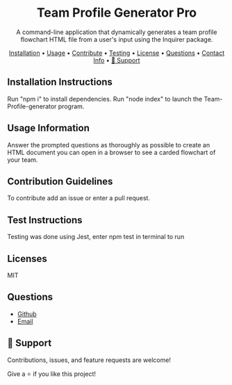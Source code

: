 <h1 align="center">Team Profile Generator Pro</h1>

<p align="center">A command-line application that dynamically generates a team profile flowchart HTML file from a user's input using the Inquirer package.</p>
 
<p align="center">
<a href="#installation-instructions">Installation</a> •
<a href="#usage-information">Usage</a> •
<a href="#contribution-guidelines">Contribute</a> •
<a href="#test-instructions">Testing</a> •
<a href="#licenses">License</a> •
<a href="#questions">Questions</a> •
<a href="#contact">Contact Info</a> •
<a href="#-support">🤝 Support</a> 
</p>

## Installation Instructions 
Run "npm i" to install dependencies. Run "node index" to launch the Team-Profile-generator program.
## Usage Information
Answer the prompted questions as thoroughly as possible to create an HTML document you can open in a browser to see a carded flowchart of your team.
## Contribution Guidelines
To contribute add an issue or enter a pull request.
## Test Instructions
Testing was done using Jest, enter npm test  in terminal to run
## Licenses
MIT


## Questions

- [Github](https://github.com/davetoth77 "davetoth77")
- [Email](mailto:dtoth77@gmail.com?subject=Hi "Hi!")

## 🤝 Support

Contributions, issues, and feature requests are welcome!

Give a ⭐️  if you like this project!
